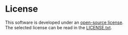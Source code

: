 # License

This software is developed under an [open-source license](https://en.wikipedia.org/wiki/Open-source_license). <br>
The selected license can be read in the [LICENSE.txt](https://github.com/OpenEnergyPlatform/oemetadata/blob/production/LICENSE).
